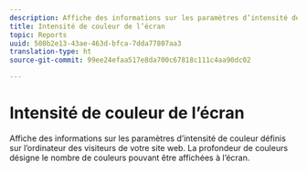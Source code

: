 ```yaml
---
description: Affiche des informations sur les paramètres d’intensité de couleur définis sur l’ordinateur des visiteurs de votre site web. La profondeur de couleurs désigne le nombre de couleurs pouvant être affichées à l’écran.
title: Intensité de couleur de l’écran
topic: Reports
uuid: 508b2e13-43ae-463d-bfca-7dda77807aa3
translation-type: ht
source-git-commit: 99ee24efaa517e8da700c67818c111c4aa90dc02

---
```



# Intensité de couleur de l’écran

Affiche des informations sur les paramètres d’intensité de couleur définis sur l’ordinateur des visiteurs de votre site web. La profondeur de couleurs désigne le nombre de couleurs pouvant être affichées à l’écran.

